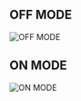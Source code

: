 ## OFF MODE 
  ![OFF MODE](https://user-images.githubusercontent.com/102281509/164884697-ecc8d6e8-1a8c-4135-8738-6e7f3463fe5e.jpg)

## ON MODE 
   ![ON MODE](https://user-images.githubusercontent.com/102281509/164884711-e37386eb-1516-43f8-9428-9bb01b003b77.jpg)



